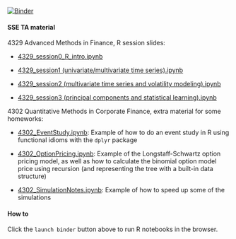 [![Binder](https://mybinder.org/badge.svg)](https://mybinder.org/v2/gh/erikcs/TA/master)

#### SSE TA material

4329 Advanced Methods in Finance, R session slides:

* [4329_session0_R_intro.ipynb](https://github.com/erikcs/TA/blob/master/4329_session0_R_intro.ipynb)

* [4329_session1  (univariate/multivariate time series).ipynb](https://github.com/erikcs/TA/blob/master/4329_session1.ipynb)

* [4329_session2 (multivariate time series and volatility modeling).ipynb](https://github.com/erikcs/TA/blob/master/4329_session2.ipynb)

* [4329_session3 (principal components and statistical learning).ipynb](https://github.com/erikcs/TA/blob/master/4329_session3.ipynb)

4302 Quantitative Methods in Corporate Finance, extra material for some homeworks:

* [4302_EventStudy.ipynb](https://github.com/erikcs/TA/blob/master/4302_EventStudy.ipynb): Example of how to do an event study in R using functional idioms with the `dplyr` package

* [4302_OptionPricing.ipynb](https://github.com/erikcs/TA/blob/master/4302_OptionPricing.ipynb): Example of the Longstaff-Schwartz option pricing model, as well as how to calculate the binomial option model price using recursion (and representing the tree with a built-in data structure)

* [4302_SimulationNotes.ipynb](https://github.com/erikcs/TA/blob/master/4302_SimulationNotes.ipynb): Example of how to speed up some of the simulations

#### How to
Click the `launch binder` button above to run R notebooks in the browser.
